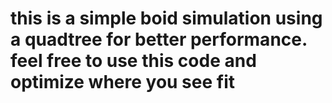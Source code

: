 # this is a simple boid simulation using a quadtree for better performance. feel free to use this code and optimize where you see fit
